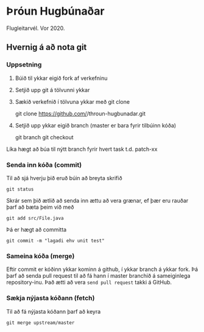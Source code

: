 # Þróun Hugbúnaðar

Flugleitarvél. Vor 2020.

## Hvernig á að nota git

### Uppsetning

1. Búið til ykkar eigið fork af verkefninu
2. Setjið upp git á tölvunni ykkar
3. Sækið verkefnið í tölvuna ykkar með git clone

    git clone https://github.com/<username>/throun-hugbunadar.git

4. Setjið upp ykkar eigið branch (master er bara fyrir tilbúinn kóða)

    git branch <username>
    git checkout <username>

Líka hægt að búa til nýtt branch fyrir hvert task t.d. patch-xx

### Senda inn kóða (commit)

Til að sjá hverju þið eruð búin að breyta skrifið

    git status

Skrár sem þið ætlið að senda inn ættu að vera grænar, ef þær eru rauðar þarf að bæta þeim við með

    git add src/File.java

Þá er hægt að committa

    git commit -m "lagadi ehv unit test"

### Sameina kóða (merge)

Eftir commit er kóðinn ykkar kominn á github, í ykkar branch á ykkar fork. Þá þarf að senda pull request til að fá hann í master branchið á sameiginlega repository-inu. Það ætti að vera `send pull request` takki á GitHub.

### Sækja nýjasta kóðann (fetch)

Til að fá nýjasta kóðann þarf að keyra

    git merge upstream/master

